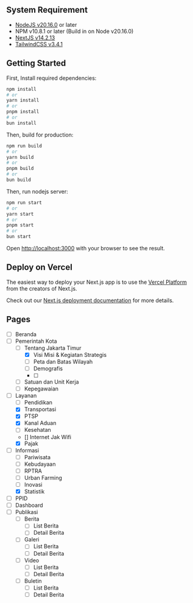 ## System Requirement

- [NodeJS v20.16.0](https://nodejs.org/en) or later
- NPM v10.8.1 or later (Build in on Node v20.16.0)
- [NextJS v14.2.13](https://nextjs.org/)
- [TailwindCSS v3.4.1](https://tailwindcss.com/)

## Getting Started

First, Install required dependencies:

```bash
npm install
# or
yarn install
# or
pnpm install
# or
bun install
```

Then, build for production:

```bash
npm run build
# or
yarn build
# or
pnpm build
# or
bun build
```

Then, run nodejs server:

```bash
npm run start
# or
yarn start
# or
pnpm start
# or
bun start
```

Open [http://localhost:3000](http://localhost:3000) with your browser to see the result.

## Deploy on Vercel

The easiest way to deploy your Next.js app is to use the [Vercel Platform](https://vercel.com/new?utm_medium=default-template&filter=next.js&utm_source=create-next-app&utm_campaign=create-next-app-readme) from the creators of Next.js.

Check out our [Next.js deployment documentation](https://nextjs.org/docs/app/building-your-application/deploying) for more details.

## Pages

- [ ] Beranda
- [ ] Pemerintah Kota
  - [ ] Tentang Jakarta Timur
    - [x] Visi Misi & Kegiatan Strategis
    - [ ] Peta dan Batas Wilayah
    - [ ] Demografis
    - [ ]
  - [ ] Satuan dan Unit Kerja
  - [ ] Kepegawaian
- [ ] Layanan
  - [ ] Pendidikan
  - [x] Transportasi
  - [x] PTSP
  - [x] Kanal Aduan
  - [ ] Kesehatan
  - [] Internet Jak Wifi
  - [x] Pajak
- [ ] Informasi
  - [ ] Pariwisata
  - [ ] Kebudayaan
  - [ ] RPTRA
  - [ ] Urban Farming
  - [ ] Inovasi
  - [x] Statistik
- [ ] PPID
- [ ] Dashboard
- [ ] Publikasi
  - [ ] Berita
    - [ ] List Berita
    - [ ] Detail Berita
  - [ ] Galeri
    - [ ] List Berita
    - [ ] Detail Berita
  - [ ] Video
    - [ ] List Berita
    - [ ] Detail Berita
  - [ ] Buletin
    - [ ] List Berita
    - [ ] Detail Berita
